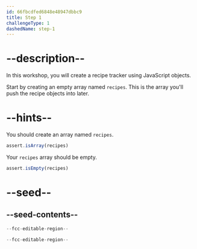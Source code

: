 ```yaml
---
id: 66fbcdfed6848e48947dbbc9
title: Step 1
challengeType: 1
dashedName: step-1
---
```


# --description--

In this workshop, you will create a recipe tracker using JavaScript objects.

Start by creating an empty array named `recipes`. This is the array you'll push the recipe objects into later.

# --hints--

You should create an array named `recipes`.

```js
assert.isArray(recipes)
```

Your `recipes` array should be empty.

```js
assert.isEmpty(recipes)
```

# --seed--

## --seed-contents--

```js
--fcc-editable-region--

--fcc-editable-region--
```
